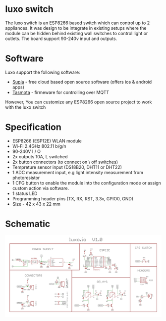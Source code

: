 # luxo switch

The luxo switch is an ESP8266 based switch which can control up to 2 appliances.
It was design to be integrate in existing setups where the module can be hidden behind existing wall switches to control light or outlets.
The board support 90-240v input and outputs.

# Software

Luxo support the following software:
* [Supla](https://www.supla.org/en/) - free cloud based open source software (offers ios & android apps)
* [Tasmota](https://github.com/arendst/Sonoff-Tasmota) - firmeware for controlling over MQTT

However, You can customize any ESP8266 open source project to work with the luxo switch

# Specification

* ESP8266 (ESP12E) WLAN module
* Wi-Fi 2.4GHz 802.11 b/g/n
* 90-240V I / O
* 2x outputs 10A, L switched
* 2x button connectors (to connect on \ off switches)
* Tempreture sensor input (DS18B20, DHT11 or DHT22)
* 1 ADC measurement input, e.g light intensity measurement from photoresistor
* 1 CFG button to enable the module into the configuration mode or assign custom action via software.
* 1 status LED
* Programming header pins (TX, RX, RST, 3.3v, GPIO0, GND)
* Size - 42 x 43 x 22 mm

# Schematic

![Luxo schematic](https://raw.githubusercontent.com/mizrachiran/luxo/master/Schematic.png)


